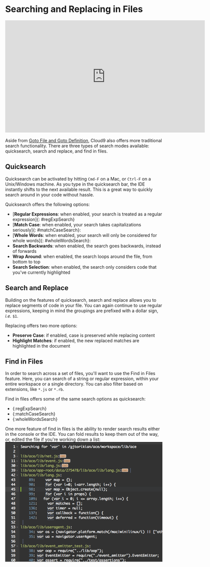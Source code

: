# Searching and Replacing in Files

<div class="video-container">
<iframe width="640" height="360" src="https://www.youtube.com/embed/jQb-wxELkI4" frameborder="0" allowfullscreen></iframe>
</div>

Aside from [Goto File and Goto Definition](./gotofile_and_definition.html), Cloud9 also offers more traditional search functionality. There are three types of search modes available: quicksearch, search and replace, and find in files.

## Quicksearch

Quicksearch can be activated by hitting `Cmd-F` on a Mac, or `Ctrl-F` on a Unix/Windows machine. As you type in the quicksearch bar, the IDE instantly shifts to the next available result. This is a great way to quickly search around in your code without hassle.

Quicksearch offers the following options:

* [**Regular Expressions**: when enabled, your search is treated as a regular expression]{: #regExpSearch}
* [**Match Case**: when enabled, your search takes capitalizations seriously]{: #matchCaseSearch}:
* [**Whole Words**: when enabled, your search will only be considered for whole words]{: #wholeWordsSearch}: 
* **Search Backwards**: when enabled, the search goes backwards, instead of forwards
* **Wrap Around**: when enabled, the search loops around the file, from bottom to top
* **Search Selection**: when enabled, the search only considers code that you've currently highlighted

## Search and Replace

Building on the features of quicksearch, search and replace allows you to replace segments of code in your file. You can again continue to use regular expressions, keeping in mind the groupings are prefixed with a dollar sign, _i.e._ `$1`.

Replacing offers two more options:

* **Preserve Case**: if enabled, case is preserved while replacing content
* **Highlight Matches**: if enabled, the new replaced matches are highlighted in the document

## Find in Files

In order to search across a set of files, you'll want to use the Find in Files feature. Here, you can search of a string or regular expression, within your entire workspace or a single directory. You can also filter based on extensions, like `*.js` or `*.rb`.

Find in files offers some of the same search options as quicksearch:

* {:regExpSearch}
* {:matchCaseSearch}
* {:wholeWordsSearch}

One more feature of find in files is the ability to render search results either in the console or the IDE. You can fold results to keep them out of the way, or, edited the file if you're working down a list:  
![Search in files, IDE results](./resources/images/searchinfiles_ide.png)
